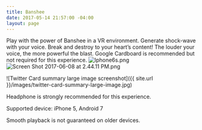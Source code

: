 ```yaml
---
title: Banshee
date: 2017-05-14 21:57:00 -04:00
layout: page
---
```


Play with the power of Banshee in a VR environment. Generate shock-wave with your voice. Break and destroy to your heart’s content! The louder your voice, the more powerful the blast.
Google Cardboard is recommended but not required for this experience.
![Iphone6s.png](/uploads/Iphone6s.png)
![Screen Shot 2017-06-08 at 2.44.11 PM.png](/uploads/Screen%20Shot%202017-06-08%20at%202.44.11%20PM.png)

![Twitter Card summary large image screenshot]({{ site.url }}/images/twitter-card-summary-large-image.jpg)




Headphone is strongly recommended for this experience.

Supported device: iPhone 5, Android 7

Smooth playback is not guaranteed on older devices.
